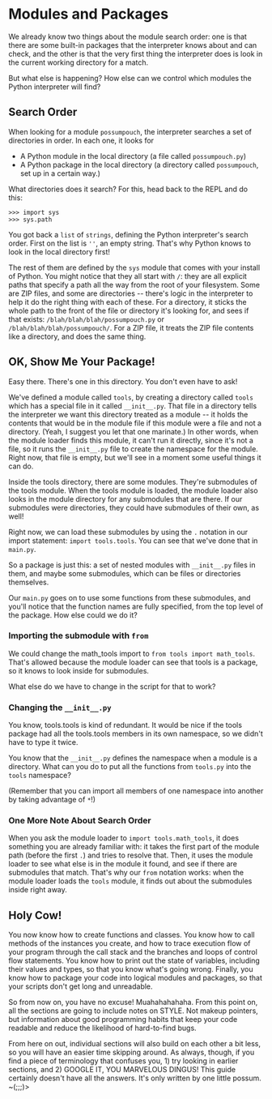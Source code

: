 # Modules and Packages

We already know two things about the module search order: one is that there are some built-in packages that the interpreter knows about and can check, and the other is that the very first thing the interpreter does is look in the current working directory for a match.

But what else is happening? How else can we control which modules the Python interpreter will find?

## Search Order

When looking for a module `possumpouch`, the interpreter searches a set of directories in order. In each one, it looks for

* A Python module in the local directory (a file called `possumpouch.py`)
* A Python package in the local directory (a directory called `possumpouch`, set up in a certain way.)

What directories does it search? For this, head back to the REPL and do this:

```
>>> import sys
>>> sys.path
```

You got back a `list` of `strings`, defining the Python interpreter's search order. First on the list is `''`, an empty string. That's why Python knows to look in the local directory first!

The rest of them are defined by the `sys` module that comes with your install of Python. You might notice that they all start with `/`: they are all explicit paths that specify a path all the way from the root of your filesystem. Some are ZIP files, and some are directories -- there's logic in the interpreter to help it do the right thing with each of these. For a directory, it sticks the whole path to the front of the file or directory it's looking for, and sees if that exists: `/blah/blah/blah/possumpouch.py` or `/blah/blah/blah/possumpouch/`. For a ZIP file, it treats the ZIP file contents like a directory, and does the same thing.

## OK, Show Me Your Package!

Easy there. There's one in this directory. You don't even have to ask!

We've defined a module called `tools`, by creating a directory called `tools` which has a special file in it called `__init__.py`. That file in a directory tells the interpreter we want this directory treated as a module -- it holds the contents that would be in the module file if this module were a file and not a directory. (Yeah, I suggest you let that one marinate.) In other words, when the module loader finds this module, it can't run it directly, since it's not a file, so it runs the `__init__.py` file to create the namespace for the module. Right now, that file is empty, but we'll see in a moment some useful things it can do.

Inside the tools directory, there are some modules. They're submodules of the tools module. When the tools module is loaded, the module loader also looks in the module directory for any submodules that are there. If our submodules were directories, they could have submodules of their own, as well!

Right now, we can load these submodules by using the `.` notation in our import statement: `import tools.tools`. You can see that we've done that in `main.py`.

So a package is just this: a set of nested modules with `__init__.py` files in them, and maybe some submodules, which can be files or directories themselves.

Our `main.py` goes on to use some functions from these submodules, and you'll notice that the function names are fully specified, from the top level of the package. How else could we do it?

### Importing the submodule with `from`

We could change the math_tools import to `from tools import math_tools`. That's allowed because the module loader can see that tools is a package, so it knows to look inside for submodules.

What else do we have to change in the script for that to work?

### Changing the `__init__.py`

You know, tools.tools is kind of redundant. It would be nice if the tools package had all the tools.tools members in its own namespace, so we didn't have to type it twice.

You know that the `__init__.py` defines the namespace when a module is a directory. What can you do to put all the functions from `tools.py` into the `tools` namespace?

(Remember that you can import all members of one namespace into another by taking advantage of `*`!)

### One More Note About Search Order

When you ask the module loader to `import tools.math_tools`, it does something you are already familiar with: it takes the first part of the module path (before the first `.`) and tries to resolve that. Then, it uses the module loader to see what else is in the module it found, and see if there are submodules that match. That's why our `from` notation works: when the module loader loads the `tools` module, it finds out about the submodules inside right away.

## Holy Cow!

You now know how to create functions and classes. You know how to call methods of the instances you create, and how to trace execution flow of your program through the call stack and the branches and loops of control flow statements. You know how to print out the state of variables, including their values and types, so that you know what's going wrong. Finally, you know how to package your code into logical modules and packages, so that your scripts don't get long and unreadable.

So from now on, you have no excuse! Muahahahahaha. From this point on, all the sections are going to include notes on STYLE. Not makeup pointers, but information about good programming habits that keep your code readable and reduce the likelihood of hard-to-find bugs.

From here on out, individual sections will also build on each other a bit less, so you will have an easier time skipping around. As always, though, if you find a piece of terminology that confuses you, 1) try looking in earlier sections, and 2) GOOGLE IT, YOU MARVELOUS DINGUS! This guide certainly doesn't have all the answers. It's only written by one little possum. ~(;;;)>
